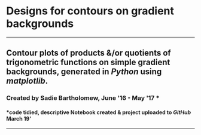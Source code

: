 # Designs for contours on gradient backgrounds

***

## Contour plots of products &/or quotients of trigonometric functions on simple gradient backgrounds, generated in *Python* using *matplotlib*.

### Created by Sadie Bartholomew, June '16 - May '17 *

#### \*code tidied, descriptive Notebook created & project uploaded  to *GitHub*  March 19'

***
